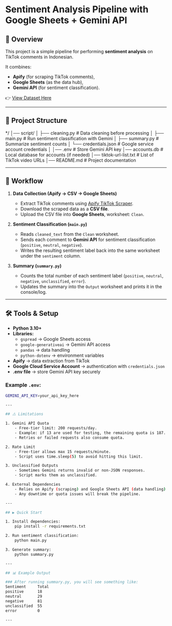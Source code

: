 # Sentiment Analysis Pipeline with Google Sheets + Gemini API

## 📌 Overview
This project is a simple pipeline for performing **sentiment analysis** on TikTok comments in Indonesian.

It combines:
- **Apify** (for scraping TikTok comments),
- **Google Sheets** (as the data hub),
- **Gemini API** (for sentiment classification).

👉 [View Dataset Here](https://docs.google.com/spreadsheets/d/1D0vJKgS5tj38mYEff97mGi8_bWGMG_LBkfIE59HTK-A/edit?usp=sharing)

---

## 📂 Project Structure

*/
│── script/
│ ├── cleaning.py # Data cleaning before processing
│ ├── main.py # Run sentiment classification with Gemini
│ ├── summary.py # Summarize sentiment counts
│ └── credentials.json # Google service account credentials
│
│── .env # Store Gemini API key
│── accounts.db # Local database for accounts (if needed)
│── tiktok-url-list.txt # List of TikTok video URLs
│── README.md # Project documentation

---

## 🔄 Workflow

1. **Data Collection (Apify → CSV → Google Sheets)**
   - Extract TikTok comments using [Apify TikTok Scraper](https://apify.com/apify/tiktok-scraper).
   - Download the scraped data as a **CSV file**.
   - Upload the CSV file into **Google Sheets**, worksheet: `Clean`.

2. **Sentiment Classification (`main.py`)**
   - Reads `cleaned_text` from the `Clean` worksheet.
   - Sends each comment to **Gemini API** for sentiment classification (`positive`, `neutral`, `negative`).
   - Writes the resulting sentiment label back into the same worksheet under the `sentiment` column.

3. **Summary (`summary.py`)**
   - Counts the total number of each sentiment label (`positive`, `neutral`, `negative`, `unclassified`, `error`).
   - Updates the summary into the `Output` worksheet and prints it in the console/log.

---

## 🛠 Tools & Setup

- **Python 3.10+**
- **Libraries:**
  - `gspread` → Google Sheets access
  - `google-generativeai` → Gemini API access
  - `pandas` → data handling
  - `python-dotenv` → environment variables
- **Apify** → data extraction from TikTok
- **Google Cloud Service Account** → authentication with `credentials.json`
- **.env file** → store Gemini API key securely

### Example `.env`:
```bash
GEMINI_API_KEY=your_api_key_here

---

## ⚠️ Limitations

1. Gemini API Quota
    - Free-tier limit: 200 requests/day.
    - Example: if 13 are used for testing, the remaining quota is 187.
    - Retries or failed requests also consume quota.

2. Rate Limit
    - Free-tier allows max 15 requests/minute.
    - Script uses time.sleep(5) to avoid hitting this limit.

3. Unclassified Outputs
    - Sometimes Gemini returns invalid or non-JSON responses.
    - Script marks them as unclassified.

4. External Dependencies
    - Relies on Apify (scraping) and Google Sheets API (data handling).
    - Any downtime or quota issues will break the pipeline.

---

## ▶️ Quick Start

1. Install dependencies:
    pip install -r requirements.txt

2. Run sentiment classification:
    python main.py

3. Generate summary:
    python summary.py

---

## 📊 Example Output

### After running summary.py, you will see something like:
Sentiment     Total
positive      18
neutral       29
negative      81
unclassified  55
error         0

---